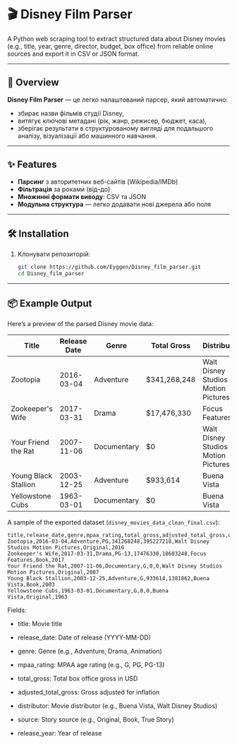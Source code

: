 # 🎬 Disney Film Parser

A Python web scraping tool to extract structured data about Disney movies (e.g., title, year, genre, director, budget, box office) from reliable online sources and export it in CSV or JSON format.

---

## 📖 Overview
**Disney Film Parser** — це легко налаштований парсер, який автоматично:
- збирає назви фільмів студії Disney,
- витягує ключові метадані (рік, жанр, режисер, бюджет, каса),
- зберігає результати в структурованому вигляді для подальшого аналізу, візуалізації або машинного навчання.

---

## ✨ Features
- **Парсинг** з авторитетних веб-сайтів (Wikipedia/IMDb)
- **Фільтрація** за роками (від–до)
- **Множинні формати виводу**: CSV та JSON
- **Модульна структура** — легко додавати нові джерела або поля

---

## 🛠️ Installation

1. Клонувати репозиторій:
    ```bash
    git clone https://github.com/Eyggen/Disney_film_parser.git
    cd Disney_film_parser
    ```
---
## 📦 Example Output

Here’s a preview of the parsed Disney movie data:

| Title                  | Release Date | Genre       | Total Gross   | Distributor                          |
|------------------------|--------------|-------------|---------------|--------------------------------------|
| Zootopia               | 2016-03-04   | Adventure   | $341,268,248  | Walt Disney Studios Motion Pictures |
| Zookeeper's Wife       | 2017-03-31   | Drama       | $17,476,330   | Focus Features                       |
| Your Friend the Rat    | 2007-11-06   | Documentary | $0            | Walt Disney Studios Motion Pictures |
| Young Black Stallion   | 2003-12-25   | Adventure   | $933,614      | Buena Vista                          |
| Yellowstone Cubs       | 1963-03-01   | Documentary | $0            | Buena Vista                          |


A sample of the exported dataset (`disney_movies_data_clean_final.csv`):

```csv
title,release_date,genre,mpaa_rating,total_gross,adjusted_total_gross,distributor,source,release_year
Zootopia,2016-03-04,Adventure,PG,341268248,395227218,Walt Disney Studios Motion Pictures,Original,2016
Zookeeper's Wife,2017-03-31,Drama,PG-13,17476330,18603248,Focus Features,Book,2017
Your Friend the Rat,2007-11-06,Documentary,G,0,0,Walt Disney Studios Motion Pictures,Original,2007
Young Black Stallion,2003-12-25,Adventure,G,933614,1381862,Buena Vista,Book,2003
Yellowstone Cubs,1963-03-01,Documentary,G,0,0,Buena Vista,Original,1963
```
Fields:

- title: Movie title

- release_date: Date of release (YYYY-MM-DD)

- genre: Genre (e.g., Adventure, Drama, Animation)

- mpaa_rating: MPAA age rating (e.g., G, PG, PG-13)

- total_gross: Total box office gross in USD

- adjusted_total_gross: Gross adjusted for inflation

- distributor: Movie distributor (e.g., Buena Vista, Walt Disney Studios)

- source: Story source (e.g., Original, Book, True Story)

- release_year: Year of release
